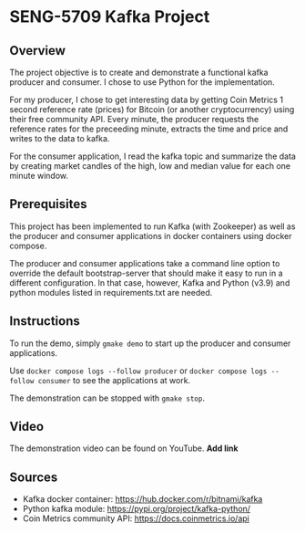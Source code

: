 # SENG-5709 Kafka Project

## Overview

The project objective is to create and demonstrate a functional kafka
producer and consumer.  I chose to use Python for the implementation.

For my producer, I chose to get interesting data by getting Coin
Metrics 1 second reference rate (prices) for Bitcoin (or another
cryptocurrency) using their free community API.  Every minute, the
producer requests the reference rates for the preceeding minute,
extracts the time and price and writes to the data to kafka.

For the consumer application, I read the kafka topic and summarize the
data by creating market candles of the high, low and median value for
each one minute window.

## Prerequisites

This project has been implemented to run Kafka (with Zookeeper) as
well as the producer and consumer applications in docker containers
using docker compose.

The producer and consumer applications take a command line option to
override the default bootstrap-server that should make it easy to run
in a different configuration.  In that case, however, Kafka and Python
(v3.9) and python modules listed in requirements.txt are needed.

## Instructions

To run the demo, simply `gmake demo` to start up the producer and
consumer applications.

Use `docker compose logs --follow producer` or `docker compose logs
--follow consumer` to see the applications at work.

The demonstration can be stopped with `gmake stop`.

## Video

The demonstration video can be found on YouTube. **Add link**

## Sources

- Kafka docker container: https://hub.docker.com/r/bitnami/kafka
- Python kafka module: https://pypi.org/project/kafka-python/
- Coin Metrics community API: https://docs.coinmetrics.io/api
